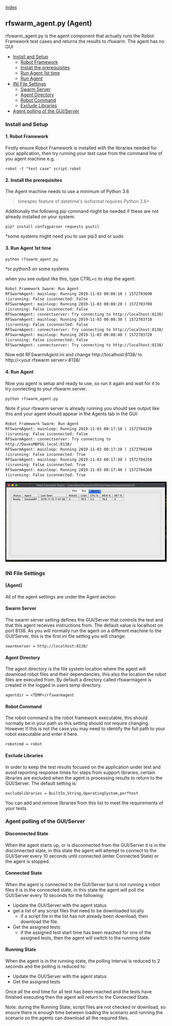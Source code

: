 
[Index](Index.md)

## rfswarm_agent.py (Agent)

rfswarm_agent.py is the agent component that actually runs the Robot Framework test cases and returns the results to rfswarm. The agent has no GUI

- [Install and Setup](#Install-and-Setup)
	- [Robot Framework](#1-Robot-Framework)
	- [Install the prerequisites](#2-Install-the-prerequisites)
	- [Run Agent 1st time](#3-Run-Agent-1st-time)
	- [Run Agent](#4-Run-Agent)
- [INI File Settings](#INI-File-Settings)
	- [Swarm Server](#Swarm-Server)
	- [Agent Directory](#Agent-Directory)
	- [Robot Command](#Robot-Command)
	- [Exclude Libraries](#Exclude-Libraries)
- [Agent polling of the GUI/Server](#Agent-polling-of-the-GUI-Server)


### Install and Setup

#### 1. Robot Framework
Firstly ensure Robot Framework is installed with the libraries needed for your application, then try running your test case from the command line of you agent machine e.g.
```
robot -t "test case" script.robot
```

#### 2. Install the prerequisites

The Agent machine needs to use a minimum of Python 3.6
> timespec feature of datetime's isoformat requires Python 3.6+

Additionally the following pip command might be needed if these are not already installed on your system:
```
pip* install configparser requests psutil
```
\*some systems might need you to use pip3 and or sudo

#### 3. Run Agent 1st time

```
python rfswarm_agent.py
```
\*or python3 on some systems

when you see output like this, type CTRL+c to stop the agent:
```
Robot Framework Swarm: Run Agent
RFSwarmAgent: mainloop: Running 2019-11-03 00:08:10 ( 1572703690 )isrunning: False isconnected: False
RFSwarmAgent: mainloop: Running 2019-11-03 00:08:20 ( 1572703700 )isrunning: False isconnected: False
RFSwarmAgent: connectserver: Try connecting to http://localhost:8138/
RFSwarmAgent: mainloop: Running 2019-11-03 00:08:30 ( 1572703710 )isrunning: False isconnected: False
RFSwarmAgent: connectserver: Try connecting to http://localhost:8138/
RFSwarmAgent: mainloop: Running 2019-11-03 00:08:40 ( 1572703720 )isrunning: False isconnected: False
RFSwarmAgent: connectserver: Try connecting to http://localhost:8138/
```

Now edit RFSwarmAgent.ini and change http://localhost:8138/ to http://\<your rfswarm server\>:8138/

#### 4. Run Agent

Now you agent is setup and ready to use, so run it again and wait for it to try connecting to your rfswarm server.
```
python rfswarm_agent.py
```

Note if your rfswarm server is already running you should see output like this and your agent should appear in the Agents tab in the GUI:
```
Robot Framework Swarm: Run Agent
RFSwarmAgent: mainloop: Running 2019-11-03 00:17:10 ( 1572704230 )isrunning: False isconnected: False
RFSwarmAgent: connectserver: Try connecting to http://DavesMBPSG.local:8138/
RFSwarmAgent: mainloop: Running 2019-11-03 00:17:20 ( 1572704240 )isrunning: False isconnected: True
RFSwarmAgent: mainloop: Running 2019-11-03 00:17:30 ( 1572704250 )isrunning: False isconnected: True
RFSwarmAgent: mainloop: Running 2019-11-03 00:17:40 ( 1572704260 )isrunning: False isconnected: True
```

![Image](Images/Agents_ready_v0.3.png "Agents Ready")

### INI File Settings

#### [Agent]
All of the agent settings are under the Agent section

#### Swarm Server
The swarm server setting defines the GUI/Server that controls the test and that this agent receives instructions from. The default value is localhost on port 8138. As you will normally run the agent on a different machine to the GUI/Server, this is the first ini file setting you will change.
```
swarmserver = http://localhost:8138/
```

#### Agent Directory
The agent directory is the file system location where the agent will download robot files and their dependancies, this also the location the robot files are executed from.
By default a directory called rfswarmagent is created in the logged in users temp directory.
```
agentdir = <TEMP>/rfswarmagent
```

#### Robot Command
The robot command is the robot framework executable, this should normally be in your path so this setting should not require changing. However if this is not the case you may need to identify the full path to your robot executable and enter it here.
```
robotcmd = robot
```

#### Exclude Libraries
In order to keep the test results focused on the application under test and avoid reporting response times for steps from support libraries, certain libraries are excluded when the agent is processing results to return to the GUI/Server. The default setting is:
```
excludelibraries = BuiltIn,String,OperatingSystem,perftest
```
You can add and remove libraries from this list to meet the requirements of your tests.

### Agent polling of the GUI/Server

#### Disconnected State
When the agent starts up, or is disconnected from the GUI/Server it is in the disconnected state, in this state the agent will attempt to connect to the GUI/Server every 10 seconds until connected (enter Connected State) or the agent is stopped.

#### Connected State
When the agent is connected to the GUI/Server but is not running a robot files it is in the connected state, in this state the agent will poll the GUI/Server every 10 seconds for the following:
- Update the GUI/Server with the agent status
- get a list of any script files that need to be downloaded locally
	- if a script file in the list has not already been download, then download the file.
- Get the assigned tests
	- if the assigned test start time has been reached for one of the assigned tests, then the agent will switch to the running state

#### Running State
When the agent is in the running state, the polling interval is reduced to 2 seconds and the polling is reduced to:
- Update the GUI/Server with the agent status
- Get the assigned tests

Once all the end time for all test has been reached and the tests have finished executing then the agent will return to the Connected State.

Note: during the Running State, script files are not checked or download, so ensure there is enough time between loading the scenario and running the scenario so the agents can download all the required files.
